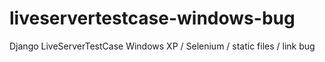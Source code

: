 liveservertestcase-windows-bug
==============================

Django LiveServerTestCase Windows XP / Selenium / static files / link bug

